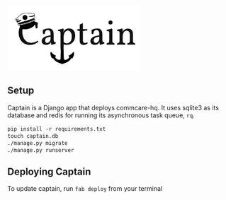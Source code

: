 <img src="https://raw.githubusercontent.com/dimagi/captain/master/apps/deploy/static/chief/img/captain.png" width="300"/>

## Setup

Captain is a Django app that deploys commcare-hq. It uses sqlite3 as its database and redis for running its asynchronous task queue, `rq`.

```
pip install -r requirements.txt
touch captain.db
./manage.py migrate
./manage.py runserver
```

## Deploying Captain

To update captain, run `fab deploy` from your terminal
